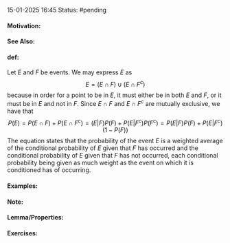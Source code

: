 15-01-2025 16:45
Status: #pending
#### Motivation:
#### See Also:
#### def:
Let $E$ and $F$ be events. We may express $E$ as $$
E = (E\cap F)\cup(E\cap F^{c})
$$
because in order for a point to be in $E$, it must either be in both $E\text{ and }F$, or it must be in $E$ and not in $F$. Since $E\cap F$ and $E\cap F^{c}$ are mutually exclusive, we have that $$
P(E)=P(E\cap F)+P(E\cap F^{c})=(E|F)P(F)+P(E|F^{c})P(F^{c})=P(E|F)P(F)+P(E|F^{c})(1-P(F))
$$
The equation states that the probability of the event $E$ is a weighted average of the conditional probability of $E$ given that $F$ has occurred and the conditional probability of $E$ given that $F$ has not occurred, each conditional probability being given as much weight as the event on which it is conditioned has of occurring.

#### Examples:
#### Note:
#### Lemma/Properties:
#### Exercises: